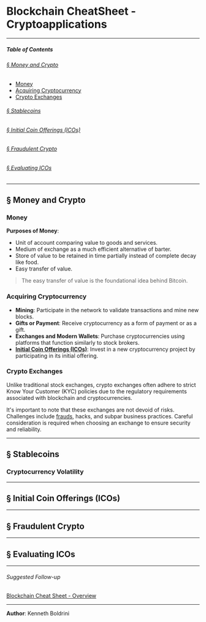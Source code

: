 # Blockchain CheatSheet - Cryptoapplications
---
##### **Table of Contents**
###### [§ Money and Crypto](#-Money-and-Crypto-1)
- [Money](#Money)
- [Acquiring Cryptocurrency](#Acquiring-Cryptocurrency)
- [Crypto Exchanges](#Crypto-Exchanges)
###### [§ Stablecoins](#-Stablecoins-1)
###### [§ Initial Coin Offerings (ICOs)](#-Initial-Coin-Offerings-ICOs-1)
###### [§ Fraudulent Crypto](#-Fraudulent-Crypto-1)
###### [§ Evaluating ICOs](#-Evaluating-ICOs-1)
	
---
## **§ Money and Crypto**
	
### Money
	
**Purposes of Money**:
- Unit of account comparing value to goods and services.
- Medium of exchange as a much efficient alternative of barter.
- Store of value to be retained in time partially instead of complete decay like food.
- Easy transfer of value.
	
> The easy transfer of value is the foundational idea behind Bitcoin.
	
### Acquiring Cryptocurrency
	
- **Mining**: Participate in the network to validate transactions and mine new blocks.
- **Gifts or Payment**: Receive cryptocurrency as a form of payment or as a gift.
- **Exchanges and Modern Wallets**: Purchase cryptocurrencies using platforms that function similarly to stock brokers.
- [**Initial Coin Offerings (ICOs)**](#-Initial-Coin-Offerings-ICOs-1): Invest in a new cryptocurrency project by participating in its initial offering.
	
### Crypto Exchanges
	
Unlike traditional stock exchanges, crypto exchanges often adhere to strict Know Your Customer (KYC) policies due to the regulatory requirements associated with blockchain and cryptocurrencies.
	
It's important to note that these exchanges are not devoid of risks. Challenges include [frauds](#-Fraudulent-Crypto-1), hacks, and subpar business practices. Careful consideration is required when choosing an exchange to ensure security and reliability.
	
	
---
## **§ Stablecoins**
	
### Cryptocurrency Volatility

	
	
---
## **§ Initial Coin Offerings (ICOs)**
	

	
	
---
## **§ Fraudulent Crypto**
	

	
	
---
## **§ Evaluating ICOs**
	

	
	
---
###### Suggested Follow-up
[Blockchain Cheat Sheet - Overview](./blockchain-overview-cheatsheet.md)
	  
---
  
**Author**: Kenneth Boldrini